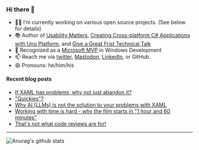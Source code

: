 ### Hi there 👋

- 👨‍💻 I’m currently working on various open source projects. (See below for details)
- 📚 Author of [Usability Matters](https://www.manning.com/books/usability-matters?a_aid=mrlacey), [Creating Cross-platform C# Applications with Uno Platform](https://www.packtpub.com/product/creating-cross-platform-c-applications-with-uno-platform/9781801078498), and [Give a Great Frist Technical Talk](https://amzn.to/3XQ82gY)
- 🏅 Recognized as a [Microsoft MVP](https://mvp.microsoft.com/en-us/PublicProfile/5001397?fullName=Matt%20Lacey) in Windows Development
- 📫 Reach me via [twitter](https://twitter.com/mrlacey), <a rel="me" href="https://fosstodon.org/@mrlacey">Mastodon</a>, [LinkedIn](https://www.linkedin.com/in/mrlacey), or GitHub.
- 😄 Pronouns: he/him/his

<!--
**mrlacey/mrlacey** is a ✨ _special_ ✨ repository because its `README.md` (this file) appears on your GitHub profile.

Here are some ideas to get you started:

- 🔭 I’m currently working on ...
- 🌱 I’m currently learning ...
- 👯 I’m looking to collaborate on ...
- 🤔 I’m looking for help with ...
- 💬 Ask me about ...
- 📫 How to reach me: ...
- 😄 Pronouns: ...
- ⚡ Fun fact: ...
-->

#### Recent blog posts
<!-- BLOG-POST-LIST:START -->
- [If XAML has problems, why not just abandon it?](https://www.mrlacey.com/2024/02/if-xaml-has-problems-why-not-just.html)
- [&quot;Quickies&quot;?](https://www.mrlacey.com/2024/02/quickies.html)
- [Why AI &lpar;LLMs&rpar; is not the solution to your problems with XAML](https://www.mrlacey.com/2024/02/why-ai-llms-is-not-solution-to-your.html)
- [Working with time is hard - why the film starts in &quot;1 hour and 60 minutes&quot;](https://www.mrlacey.com/2024/02/working-with-time-is-hard-why-film.html)
- [That&#39;s not what code reviews are for!](https://www.mrlacey.com/2024/02/thats-not-what-code-reviews-are-for.html)
<!-- BLOG-POST-LIST:END -->

---

![Anurag's github stats](https://github-readme-stats.vercel.app/api?username=mrlacey&count_private=true&show_icons=true)
